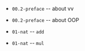 - `00.2-preface` -- about vv
- `00.2-preface` -- about OOP

- `01-nat` -- `add`
- `01-nat` -- `mul`
